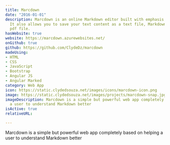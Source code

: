 ```yaml
---
title: Marcdown
date: "2016-01-01"
description: Marcdown is an online Markdown editor built with emphasis on simplicity.
  It also allows you to save your text content as a text file, Markdown file or a
  pdf file.
hasWebsite: true
website: https://marcdown.azurewebsites.net/
onGithub: true
github: https://github.com/ClydeDz/marcdown
madeUsing:
- HTML
- CSS
- JavaScript
- Bootstrap
- Angular JS
- Angular Marked
category: Web App
icon: https://static.clydedsouza.net/images/icons/marcdown-icon.png
image: https://static.clydedsouza.net/images/projects/marcdown-snap.jpg
imageDescription: Marcdown is a simple but powerful web app completely based on helping
  a user to understand Markdown better
isActive: true
relativeURL: 

---
```


Marcdown is a simple but powerful web app completely based on helping a user to understand Markdown better


